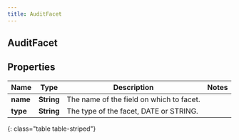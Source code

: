 ```yaml
---
title: AuditFacet
---
```

## AuditFacet

## Properties

|Name | Type | Description | Notes|
|------------ | ------------- | ------------- | -------------|
| **name** | **String** | The name of the field on which to facet. | |
| **type** | **String** | The type of the facet, DATE or STRING. | |
{: class="table table-striped"}


